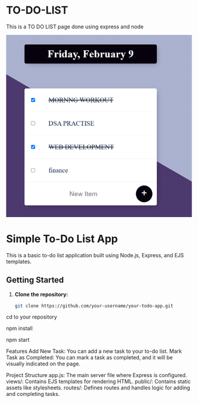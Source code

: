 # TO-DO-LIST
This is a TO DO LIST  page done using express and node 

![demo](Screenshot%202024-02-09%20183415.png)



# Simple To-Do List App

This is a basic to-do list application built using Node.js, Express, and EJS templates.


## Getting Started

1. **Clone the repository:**

   ```bash
   git clone https://github.com/your-username/your-todo-app.git


cd to your repository

npm install

npm start

Features
Add New Task: You can add a new task to your to-do list.
Mark Task as Completed: You can mark a task as completed, and it will be visually indicated on the page.

Project Structure
app.js: The main server file where Express is configured.
views/: Contains EJS templates for rendering HTML.
public/: Contains static assets like stylesheets.
routes/: Defines routes and handles logic for adding and completing tasks.

